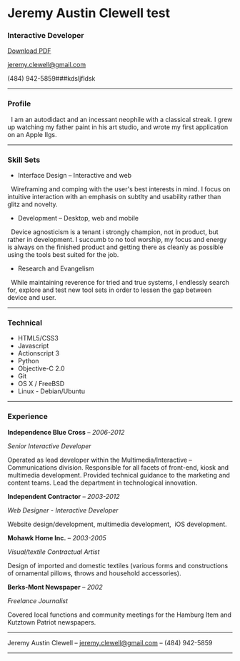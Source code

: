 # Jeremy Austin Clewell test
### Interactive Developer

[Download PDF](resume.pdf)

[jeremy.clewell@gmail.com](jeremy.clewell@gmail.com)  

(484) 942-5859###kdsljfldsk

------

### Profile 

  I am an autodidact and an incessant neophile with a classical streak. I grew up watching my father paint in his art studio, and wrote my first application on an Apple IIgs. 

------

### Skill Sets 

* Interface Design – Interactive and web
  
  Wireframing and comping with the user's best interests in mind. I focus on intuitive interaction with an emphasis on subtlty and usability rather than glitz and novelty. 

* Development – Desktop, web and mobile  
  
  Device agnosticism is a tenant i strongly champion, not in product, but rather in development. I succumb to no tool worship, my focus and energy is always on the finished product and getting there as cleanly as possible using the tools best suited for the job. 

* Research and Evangelism  
  
  While maintaining reverence for tried and true systems, I endlessly search for, explore and test new tool sets in order to lessen the gap between device and user. 

-------

### Technical 

* HTML5/CSS3
* Javascript
* Actionscript 3
* Python
* Objective-C 2.0
* Git
* OS X / FreeBSD
* Linux - Debian/Ubuntu

------

### Experience

__Independence Blue Cross__ – *2006-2012*

*Senior Interactive Developer*  

Operated as lead developer within the Multimedia/Interactive – Communications division. Responsible for all facets of front-end, kiosk and multimedia development. Provided technical guidance to the marketing and content teams. Lead the department in technological innovation.  
 
 
__Independent Contractor__ – *2003-2012*

*Web Designer - Interactive Developer*    

Website design/development, multimedia development,  iOS development. 
 
 
__Mohawk Home Inc.__ – *2003-2005*

*Visual/textile Contractual Artist*  

Design of imported and domestic textiles (various forms and constructions of ornamental pillows, throws and household accessories).
 
 
__Berks-Mont Newspaper__ – *2002*

*Freelance Journalist*   

Covered local functions and community meetings for the Hamburg Item and Kutztown Patriot newspapers.

------

Jeremy Austin Clewell – [jeremy.clewell@gmail.com](jeremy.clewell@gmail.com) – (484) 942-5859

------
